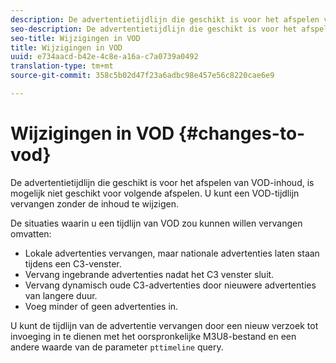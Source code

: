 ```yaml
---
description: De advertentietijdlijn die geschikt is voor het afspelen van VOD-inhoud, is mogelijk niet geschikt voor volgende afspelen. U kunt een VOD-tijdlijn vervangen zonder de inhoud te wijzigen.
seo-description: De advertentietijdlijn die geschikt is voor het afspelen van VOD-inhoud, is mogelijk niet geschikt voor volgende afspelen. U kunt een VOD-tijdlijn vervangen zonder de inhoud te wijzigen.
seo-title: Wijzigingen in VOD
title: Wijzigingen in VOD
uuid: e734aacd-b42e-4c8e-a16a-c7a0739a0492
translation-type: tm+mt
source-git-commit: 358c5b02d47f23a6adbc98e457e56c8220cae6e9

---
```



# Wijzigingen in VOD {#changes-to-vod}

De advertentietijdlijn die geschikt is voor het afspelen van VOD-inhoud, is mogelijk niet geschikt voor volgende afspelen. U kunt een VOD-tijdlijn vervangen zonder de inhoud te wijzigen.

De situaties waarin u een tijdlijn van VOD zou kunnen willen vervangen omvatten:

* Lokale advertenties vervangen, maar nationale advertenties laten staan tijdens een C3-venster.
* Vervang ingebrande advertenties nadat het C3 venster sluit.
* Vervang dynamisch oude C3-advertenties door nieuwere advertenties van langere duur.
* Voeg minder of geen advertenties in.

U kunt de tijdlijn van de advertentie vervangen door een nieuw verzoek tot invoeging in te dienen met het oorspronkelijke M3U8-bestand en een andere waarde van de parameter `pttimeline` query.
